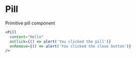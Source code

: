 # Pill

Primitive pill component

<Editor>

```jsx
<Pill
  content="Hello"
  onClick={() => alert('You clicked the pill')}
  onRemove={() => alert('You clicked the close button')}
/>
```

</Editor>
